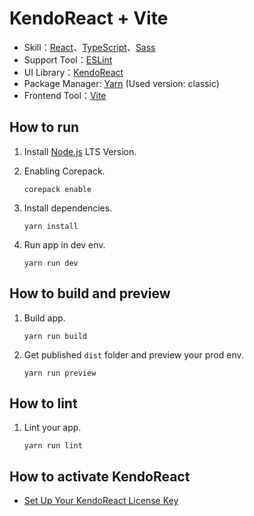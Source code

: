 # KendoReact + Vite

- Skill：[React](https://react.dev/)、[TypeScript](https://www.typescriptlang.org/)、[Sass](https://sass-lang.com/)
- Support Tool：[ESLint](https://eslint.org/)
- UI Library：[KendoReact](https://www.telerik.com/kendo-react-ui)
- Package Manager: [Yarn](https://yarnpkg.com/) (Used version: classic)
- Frontend Tool：[Vite](https://vitejs.dev/)

## How to run

1. Install [Node.js](https://nodejs.org/en) LTS Version.

2. Enabling Corepack.

   ```
   corepack enable
   ```

3. Install dependencies.

   ```
   yarn install
   ```

4. Run app in dev env.

   ```
   yarn run dev
   ```

## How to build and preview

1. Build app.

   ```
   yarn run build
   ```

2. Get published `dist` folder and preview your prod env.

   ```
   yarn run preview
   ```

## How to lint

1. Lint your app.

   ```
   yarn run lint
   ```

## How to activate KendoReact

- [Set Up Your KendoReact License Key](https://www.telerik.com/kendo-react-ui/components/my-license/)
